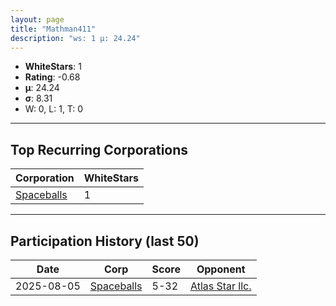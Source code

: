 ```yaml
---
layout: page
title: "Mathman411"
description: "ws: 1 μ: 24.24"
---
```

- **WhiteStars**: 1
- **Rating**: -0.68
- **μ**: 24.24  
- **σ**: 8.31
- W: 0, L: 1, T: 0

---

## Top Recurring Corporations

| Corporation | WhiteStars |
| --- | --- |
| [Spaceballs](https://ws.tsl.rocks/corp/1e54a7ba8156a65b15f7f1358b682a10f856acb0f96d9e3b582c4ea175905839/) | 1 |

---

## Participation History (last 50)

| Date | Corp | Score | Opponent |
| --- | --- | --- | --- |
| 2025-08-05 | [Spaceballs](https://ws.tsl.rocks/corp/1e54a7ba8156a65b15f7f1358b682a10f856acb0f96d9e3b582c4ea175905839/) | 5-32 | [Atlas Star llc\.](https://ws.tsl.rocks/corp/3de5259ba12509e4d02854f1414caacf3d0aaaf79f417b9d843ff20ca35863dd/) |